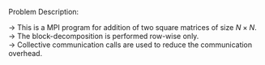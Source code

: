 Problem Description:  

-> This is a MPI program for addition of two square matrices of size $N \times N$.  
-> The block-decomposition is performed row-wise only.  
-> Collective communication calls are used to reduce the communication overhead.  

